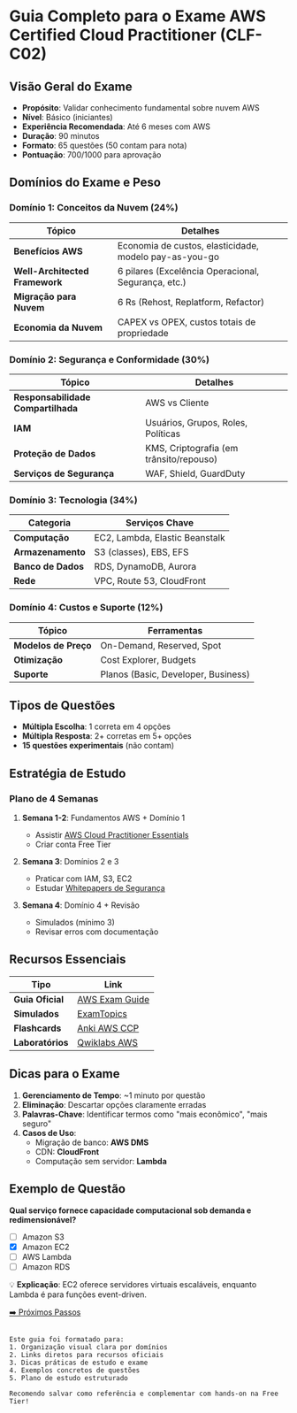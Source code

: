 # Guia Completo para o Exame AWS Certified Cloud Practitioner (CLF-C02)

## Visão Geral do Exame

- **Propósito**: Validar conhecimento fundamental sobre nuvem AWS
- **Nível**: Básico (iniciantes)
- **Experiência Recomendada**: Até 6 meses com AWS
- **Duração**: 90 minutos
- **Formato**: 65 questões (50 contam para nota)
- **Pontuação**: 700/1000 para aprovação

## Domínios do Exame e Peso

### Domínio 1: Conceitos da Nuvem (24%)

| Tópico                         | Detalhes                                               |
| ------------------------------ | ------------------------------------------------------ |
| **Benefícios AWS**             | Economia de custos, elasticidade, modelo pay-as-you-go |
| **Well-Architected Framework** | 6 pilares (Excelência Operacional, Segurança, etc.)    |
| **Migração para Nuvem**        | 6 Rs (Rehost, Replatform, Refactor)                    |
| **Economia da Nuvem**          | CAPEX vs OPEX, custos totais de propriedade            |

### Domínio 2: Segurança e Conformidade (30%)

| Tópico                             | Detalhes                                |
| ---------------------------------- | --------------------------------------- |
| **Responsabilidade Compartilhada** | AWS vs Cliente                          |
| **IAM**                            | Usuários, Grupos, Roles, Políticas      |
| **Proteção de Dados**              | KMS, Criptografia (em trânsito/repouso) |
| **Serviços de Segurança**          | WAF, Shield, GuardDuty                  |

### Domínio 3: Tecnologia (34%)

| Categoria          | Serviços Chave                 |
| ------------------ | ------------------------------ |
| **Computação**     | EC2, Lambda, Elastic Beanstalk |
| **Armazenamento**  | S3 (classes), EBS, EFS         |
| **Banco de Dados** | RDS, DynamoDB, Aurora          |
| **Rede**           | VPC, Route 53, CloudFront      |

### Domínio 4: Custos e Suporte (12%)

| Tópico               | Ferramentas                         |
| -------------------- | ----------------------------------- |
| **Modelos de Preço** | On-Demand, Reserved, Spot           |
| **Otimização**       | Cost Explorer, Budgets              |
| **Suporte**          | Planos (Basic, Developer, Business) |

## Tipos de Questões

- **Múltipla Escolha**: 1 correta em 4 opções
- **Múltipla Resposta**: 2+ corretas em 5+ opções
- **15 questões experimentais** (não contam)

## Estratégia de Estudo

### Plano de 4 Semanas

1. **Semana 1-2**: Fundamentos AWS + Domínio 1

   - Assistir [AWS Cloud Practitioner Essentials](https://aws.amazon.com/training/digital/aws-cloud-practitioner-essentials/)
   - Criar conta Free Tier

2. **Semana 3**: Domínios 2 e 3

   - Praticar com IAM, S3, EC2
   - Estudar [Whitepapers de Segurança](https://aws.amazon.com/security/)

3. **Semana 4**: Domínio 4 + Revisão
   - Simulados (mínimo 3)
   - Revisar erros com documentação

## Recursos Essenciais

| Tipo             | Link                                                                                 |
| ---------------- | ------------------------------------------------------------------------------------ |
| **Guia Oficial** | [AWS Exam Guide](https://aws.amazon.com/certification/certified-cloud-practitioner/) |
| **Simulados**    | [ExamTopics](https://www.examtopics.com/exams/amazon/clf-c02/)                       |
| **Flashcards**   | [Anki AWS CCP](https://ankiweb.net/shared/decks/aws)                                 |
| **Laboratórios** | [Qwiklabs AWS](https://www.qwiklabs.com/quests/66)                                   |

## Dicas para o Exame

1. **Gerenciamento de Tempo**: ~1 minuto por questão
2. **Eliminação**: Descartar opções claramente erradas
3. **Palavras-Chave**: Identificar termos como "mais econômico", "mais seguro"
4. **Casos de Uso**:
   - Migração de banco: **AWS DMS**
   - CDN: **CloudFront**
   - Computação sem servidor: **Lambda**

## Exemplo de Questão

**Qual serviço fornece capacidade computacional sob demanda e redimensionável?**

- [ ] Amazon S3
- [x] Amazon EC2
- [ ] AWS Lambda
- [ ] Amazon RDS

💡 **Explicação**: EC2 oferece servidores virtuais escaláveis, enquanto Lambda é para funções event-driven.

[➡️ Próximos Passos](#estratégia-de-estudo)

```

Este guia foi formatado para:
1. Organização visual clara por domínios
2. Links diretos para recursos oficiais
3. Dicas práticas de estudo e exame
4. Exemplos concretos de questões
5. Plano de estudo estruturado

Recomendo salvar como referência e complementar com hands-on na Free Tier!
```
